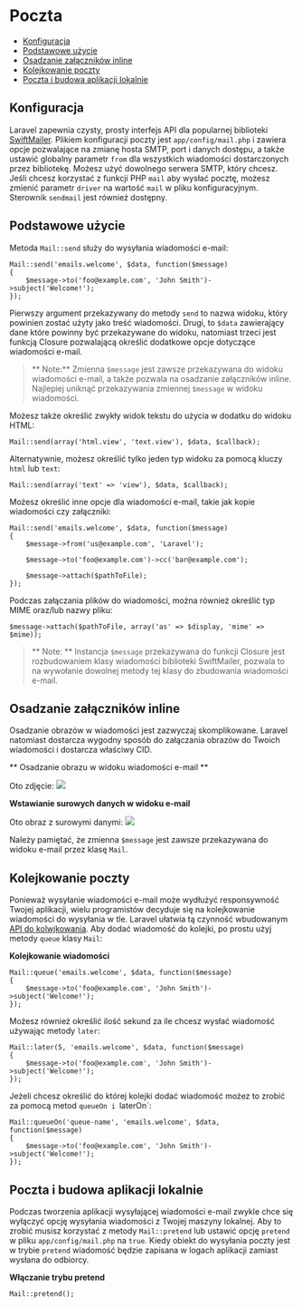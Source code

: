 # Poczta

- [Konfiguracja](#configuration)
- [Podstawowe użycie](#basic-usage)
- [Osadzanie załączników inline](#embedding-inline-attachments)
- [Kolejkowanie poczty](#queueing-mail)
- [Poczta i budowa aplikacji lokalnie](#mail-and-local-development)

<a name="configuration"> </a>
## Konfiguracja

Laravel zapewnia czysty, prosty interfejs API dla popularnej biblioteki [SwiftMailer](http://swiftmailer.org). Plikiem konfiguracji poczty jest  `app/config/mail.php` i zawiera opcje pozwalające na zmianę hosta SMTP, port i danych dostępu, a także ustawić globalny parametr `from` dla wszystkich wiadomości dostarczonych przez bibliotekę. Możesz użyć dowolnego serwera SMTP, który chcesz. Jeśli chcesz korzystać z funkcji PHP `mail` aby wysłać pocztę, możesz zmienić parametr `driver` na wartość `mail` w pliku konfiguracyjnym. Sterownik `sendmail` jest również dostępny.

<a name="basic-usage"> </a>
## Podstawowe użycie

Metoda `Mail::send` służy do wysyłania wiadomości e-mail:

	Mail::send('emails.welcome', $data, function($message)
	{
		$message->to('foo@example.com', 'John Smith')->subject('Welcome!');
	});

Pierwszy argument przekazywany do metody `send` to nazwa widoku, który powinien zostać użyty jako treść wiadomości. Drugi, to `$data` zawierający dane które powinny być przekazywane do widoku, natomiast trzeci jest funkcją Closure pozwalającą określić dodatkowe opcje dotyczące wiadomości e-mail.

> ** Note:** Zmienna `$message` jest zawsze przekazywana do widoku wiadomości e-mail, a także pozwala na osadzanie załączników inline. Najlepiej uniknąć przekazywania zmiennej `$message` w widoku wiadomości.

Możesz także określić zwykły widok tekstu do użycia w dodatku do widoku HTML:

	Mail::send(array('html.view', 'text.view'), $data, $callback);

Alternatywnie, możesz określić tylko jeden typ widoku za pomocą kluczy `html` lub `text`:

	Mail::send(array('text' => 'view'), $data, $callback);

Możesz określić inne opcje dla wiadomości e-mail, takie jak kopie wiadomości czy załączniki:

	Mail::send('emails.welcome', $data, function($message)
	{
		$message->from('us@example.com', 'Laravel');

		$message->to('foo@example.com')->cc('bar@example.com');

		$message->attach($pathToFile);
	});

Podczas załączania plików do wiadomości, można również określić typ MIME oraz/lub nazwy pliku:

	$message->attach($pathToFile, array('as' => $display, 'mime' => $mime));

> ** Note: ** Instancja `$message` przekazywana do funkcji Closure jest rozbudowaniem klasy wiadomości biblioteki SwiftMailer, pozwala to na wywołanie dowolnej metody tej klasy do zbudowania wiadomości e-mail.

<a name="embedding-inline-attachments"> </a>
## Osadzanie załączników inline

Osadzanie obrazów w wiadomości jest zazwyczaj skomplikowane. Laravel natomiast dostarcza wygodny sposób do załączania obrazów do Twoich wiadomości i dostarcza właściwy CID.

** Osadzanie obrazu w widoku wiadomości e-mail **

<body>
Oto zdjęcie:

<img src="<?php echo $message->embed($pathToFile); ?>">
</body>

**Wstawianie surowych danych w widoku e-mail**

<body>
Oto obraz z surowymi danymi:

<img src="<?php echo $message->embedData($data, $name); ?> ">
</body>

Należy pamiętać, że zmienna `$message` jest zawsze przekazywana do widoku e-mail przez klasę `Mail`.

<a name="queueing-mail"> </a>
## Kolejkowanie poczty

Ponieważ wysyłanie wiadomości e-mail może wydłużyć responsywność Twojej aplikacji, wielu programistów decyduje się na kolejkowanie wiadomości do wysyłania w tle. Laravel ułatwia tą czynność wbudowanym [API do kolwjkowania](/queues). Aby dodać wiadomość do kolejki, po prostu użyj metody `queue` klasy `Mail`:

**Kolejkowanie wiadomości**

	Mail::queue('emails.welcome', $data, function($message)
	{
		$message->to('foo@example.com', 'John Smith')->subject('Welcome!');
	});

Możesz również określić ilość sekund za ile chcesz wysłać wiadomość używając metody `later`:

	Mail::later(5, 'emails.welcome', $data, function($message)
	{
		$message->to('foo@example.com', 'John Smith')->subject('Welcome!');
	});

Jeżeli chcesz określić do której kolejki dodać wiadomość możez to zrobić za pomocą metod `queueOn i `laterOn`:

	Mail::queueOn('queue-name', 'emails.welcome', $data, function($message)
	{
		$message->to('foo@example.com', 'John Smith')->subject('Welcome!');
	});

<a name="mail-and-local-development"> </a>
## Poczta i budowa aplikacji lokalnie

Podczas tworzenia aplikacji wysyłającej wiadomości e-mail zwykle chce się wyłączyć opcję wysyłania wiadomości z Twojej maszyny lokalnej. Aby to zrobić musisz korzystać z metody `Mail::pretend` lub ustawić opcję `pretend` w pliku `app/config/mail.php` na `true`. Kiedy obiekt do wysyłania poczty jest w trybie `pretend` wiadomość będzie zapisana w logach aplikacji zamiast wysłana do odbiorcy.

**Włączanie trybu pretend**

	Mail::pretend();
